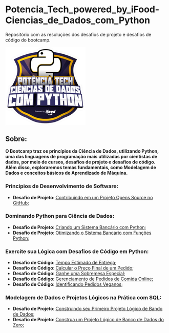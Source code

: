 # Potencia_Tech_powered_by_iFood-Ciencias_de_Dados_com_Python
Repositório com as resoluções dos desafios de projeto e desafios de código do bootcamp.

<img src="images\logo.webp" align='center' alt="drawing" width="250" heigth="250"/>

## Sobre:

**O Bootcamp traz os princípios da Ciência de Dados, utilizando Python, uma das linguagens de programação mais utilizadas por cientistas de dados, por meio de cursos, desafios de projeto e desafios de código. Além disso, exploraremos temas fundamentais, como Modelagem de Dados e conceitos básicos de Aprendizado de Máquina.**

### Princípios de Desenvolvimento de Software:

* **Desafio de Projeto**: [Contribuindo em um Projeto Opens Source no GitHub]();

### Dominando Python para Ciência de Dados:

* **Desafio de Projeto**: [Criando um Sistema Bancário com Python]();
* **Desafio de Projeto**: [Otimizando o Sistema Bancário com Funções Python]();

### Exercite sua Lógica com Desafios de Código em Python:

* **Desafio de Código**: [Tempo Estimado de Entrega]();
* **Desafio de Código**: [Calcular o Preço Final de um Pedido]();
* **Desafio de Código**: [Ganhe uma Sobremesa Especial]();
* **Desafio de Código**: [Gerenciamento de Pedidos de Comida Online]();
* **Desafio de Código**: [Identificando Pedidos Veganos]();

### Modelagem de Dados e Projetos Lógicos na Prática com SQL:

* **Desafio de Projeto**: [Construindo seu Primeiro Projeto Lógico de Bando de Dados]();
* **Desafio de Projeto**: [Construa um Projeto Lógico de Banco de Dados do Zero]();

